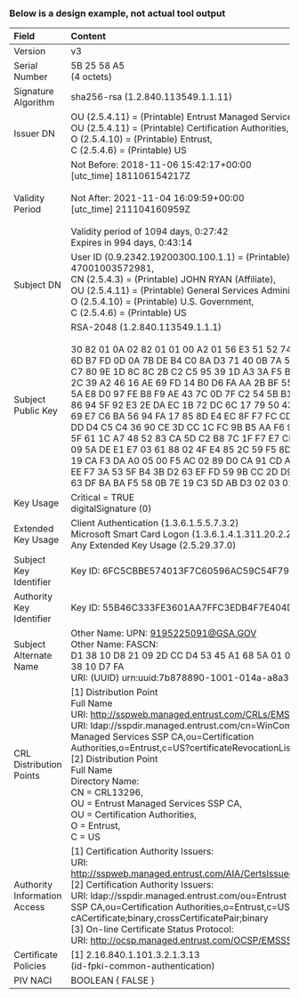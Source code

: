 ### Below is a design example, not actual tool output

| **Field** | **Content** | **Analysis** |
| :-------- | :------------------------------- | :------------------------------------------------------ |
| Version | v3 | PASS |
| Serial Number | 5B 25 58 A5 <BR> (4 octets) | PASS |
| Signature Algorithm | sha256-rsa (1.2.840.113549.1.1.11) | PASS |
| Issuer DN | OU (2.5.4.11) = (Printable) Entrust Managed Services SSP CA, <BR> OU (2.5.4.11) = (Printable) Certification Authorities, <BR> O (2.5.4.10) = (Printable) Entrust, <BR> C (2.5.4.6) = (Printable) US | PASS |
| Validity Period | Not Before: 2018-11-06 15:42:17+00:00 <BR> [utc_time] 181106154217Z <BR><BR> Not After: 2021-11-04 16:09:59+00:00 <BR> [utc_time] 211104160959Z <BR><BR> Validity period of 1094 days, 0:27:42 <BR> Expires in 994 days, 0:43:14 | PASS |
| Subject DN | User ID (0.9.2342.19200300.100.1.1) = (Printable) 47001003572981, <BR> CN (2.5.4.3) = (Printable) JOHN RYAN (Affiliate), <BR> OU (2.5.4.11) = (Printable) General Services Administration, <BR> O (2.5.4.10) = (Printable) U.S. Government, <BR> C (2.5.4.6) = (Printable) US | PASS |
| Subject Public Key | RSA-2048 (1.2.840.113549.1.1.1) <BR><BR> 30 82 01 0A 02 82 01 01 00 A2 01 56 E3 51 52 74 DB A7 C8 F7 DA 6D B7 FD 0D 0A 7B DE B4 C0 8A D3 71 40 0B 7A 5F 06 F3 3B DE CF C7 80 9E 1D 8C 8C 2B C2 C5 95 39 1D A3 3A F5 B7 0F 75 89 0B E1 2C 39 A2 46 16 AE 69 FD 14 B0 D6 FA AA 2B BF 55 66 B8 CF 1D EE 5A E8 D0 97 FE B8 F9 AE 43 7C 0D 7F C2 54 5B B1 3E 22 71 C0 A8 86 94 5F 92 E3 2E DA EC 1B 72 DC 6C 17 79 50 43 02 3E 25 B3 29 69 E7 C6 BA 56 94 FA 17 85 8D E4 EC 8F F7 FC CD 02 08 8A 55 17 DD D4 C5 C4 36 90 CE 3D CC 1C FC 9B B5 AA F6 91 7D 23 C1 AE 22 5F 61 1C A7 48 52 83 CA 5D C2 B8 7C 1F F7 E7 CF 73 29 D1 12 CD 09 5A DE E1 E7 03 61 88 02 4F E4 85 2C 59 F5 8D CD 4B 3B 9E 93 19 CA F3 DA A0 05 00 F5 AC 02 89 D0 CA 91 CD A9 85 68 5E 33 CC EE F7 3A 53 5F B4 3B D2 63 EF FD 59 9B CC 2D D9 1C 21 C6 E3 9D 63 DF BA BA F5 58 0B 7E 19 C3 5D AB D3 02 03 01 00 01 | PASS |
| Key Usage | Critical = TRUE <BR> digitalSignature (0) | PASS |
| Extended Key Usage | Client Authentication (1.3.6.1.5.5.7.3.2) <BR> Microsoft Smart Card Logon (1.3.6.1.4.1.311.20.2.2) <BR> Any Extended Key Usage (2.5.29.37.0) | PASS |
| Subject Key Identifier | Key ID: 6FC5CBBE574013F7C60596AC59C54F79BC0F3E55 | PASS |
| Authority Key Identifier | Key ID: 55B46C333FE3601AA7FFC3EDB4F7E404DA29D063 | PASS |
| Subject Alternate Name | Other Name: UPN: 9195225091@GSA.GOV <BR> Other Name: FASCN: <BR> D1 38 10 D8 21 09 2D CC D4 53 45 A1 68 5A 01 0E 6B C4 4C 59 81 38 10 D7 FA <BR> URI: (UUID) urn:uuid:7b878890-1001-014a-a8a3-53b5e15d43d1 | PASS |
| CRL Distribution Points | [1] Distribution Point <BR> Full Name <BR> URI: http://sspweb.managed.entrust.com/CRLs/EMSSSPCA2.crl <BR> URI: ldap://sspdir.managed.entrust.com/cn=WinCombined2,ou=Entrust Managed Services SSP CA,ou=Certification Authorities,o=Entrust,c=US?certificateRevocationList;binary <BR> [2] Distribution Point <BR> Full Name <BR> Directory Name: <BR> CN = CRL13296, <BR> OU = Entrust Managed Services SSP CA, <BR> OU = Certification Authorities, <BR> O = Entrust, <BR> C = US | PASS |
| Authority Information Access | [1] Certification Authority Issuers: <BR> URI: http://sspweb.managed.entrust.com/AIA/CertsIssuedToEMSSSPCA.p7c <BR> [2] Certification Authority Issuers: <BR> URI: ldap://sspdir.managed.entrust.com/ou=Entrust Managed Services SSP CA,ou=Certification Authorities,o=Entrust,c=US?cACertificate;binary,crossCertificatePair;binary <BR> [3] On-line Certificate Status Protocol: <BR> URI: http://ocsp.managed.entrust.com/OCSP/EMSSSPCAResponder | PASS |
| Certificate Policies | [1] 2.16.840.1.101.3.2.1.3.13 <BR> (id-fpki-common-authentication) | PASS |
| PIV NACI | BOOLEAN { FALSE } | PASS |
